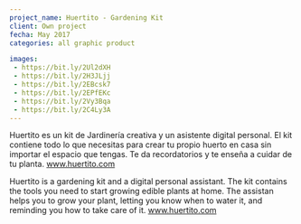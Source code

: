 ```yaml
---
project_name: Huertito - Gardening Kit
client: Own project
fecha: May 2017
categories: all graphic product

images:
 - https://bit.ly/2Ul2dXH
 - https://bit.ly/2H3JLjj
 - https://bit.ly/2EBcsk7
 - https://bit.ly/2EPfEKc
 - https://bit.ly/2Vy3Bqa
 - https://bit.ly/2C4Ly3A
---
```


Huertito es un kit de Jardinería creativa y un asistente digital personal. El kit contiene todo lo que necesitas para crear tu propio huerto en casa sin importar el espacio que tengas. Te da recordatorios y te enseña a cuidar de tu planta.
www.huertito.com

Huertito is a gardening kit and a digital personal assistant. The kit contains the tools you need to start growing edible plants at home. The assistan helps you to grow your plant, letting you know when to water it, and reminding you how to take care of it. 
www.huertito.com

